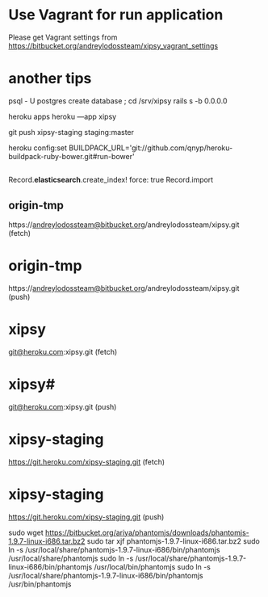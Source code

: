 # Use Vagrant for run application #
Please get Vagrant settings from https://bitbucket.org/andreylodossteam/xipsy_vagrant_settings

# another tips # 
psql - U postgres
create database ;
cd /srv/xipsy
rails s -b 0.0.0.0


heroku apps
heroku —app xipsy


git push xipsy-staging staging:master


heroku config:set BUILDPACK_URL='git://github.com/qnyp/heroku-buildpack-ruby-bower.git#run-bower'

##
Record.__elasticsearch__.create_index! force: true
Record.import
###


## origin-tmp ##
https://andreylodossteam@bitbucket.org/andreylodossteam/xipsy.git (fetch)
# origin-tmp #
https://andreylodossteam@bitbucket.org/andreylodossteam/xipsy.git (push)
# xipsy #
git@heroku.com:xipsy.git (fetch)
# xipsy#
git@heroku.com:xipsy.git (push)
# xipsy-staging #
https://git.heroku.com/xipsy-staging.git (fetch)
# xipsy-staging #
https://git.heroku.com/xipsy-staging.git (push)

sudo wget https://bitbucket.org/ariya/phantomjs/downloads/phantomjs-1.9.7-linux-i686.tar.bz2
sudo tar xjf phantomjs-1.9.7-linux-i686.tar.bz2
sudo ln -s /usr/local/share/phantomjs-1.9.7-linux-i686/bin/phantomjs /usr/local/share/phantomjs
sudo ln -s /usr/local/share/phantomjs-1.9.7-linux-i686/bin/phantomjs /usr/local/bin/phantomjs
sudo ln -s /usr/local/share/phantomjs-1.9.7-linux-i686/bin/phantomjs /usr/bin/phantomjs